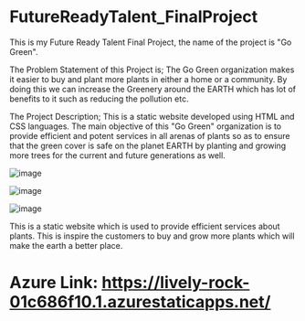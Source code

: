 # FutureReadyTalent_FinalProject
This is my Future Ready Talent Final Project, the name of the project is "Go Green".

The Problem Statement of this Project is;
The Go Green organization makes it easier to buy and plant more plants in either a home or a community. By doing this we can increase the Greenery around the EARTH which has lot of benefits to it such as reducing the pollution etc.

The Project Description;
This is a static website developed using HTML and CSS languages. The main objective of this "Go Green" organization is to provide efficient and potent services in all arenas of plants so as to ensure that the green cover is safe on the planet EARTH by planting and growing more trees for the current and future generations as well.

![image](https://user-images.githubusercontent.com/70201437/190915883-dd2de730-1a28-40b1-9e28-78ef1dacd0f0.png)

![image](https://user-images.githubusercontent.com/70201437/190915912-55a0cbdc-9bfc-47e1-aa9b-2bc1ae1249d5.png)

![image](https://user-images.githubusercontent.com/70201437/190915953-ad7ebb0a-ddf1-49fc-92b7-55ed935ecda4.png)

This is a static website which is used to provide efficient services about plants. This is inspire the customers to buy and grow more plants which will make the earth a better place.

# Azure Link: https://lively-rock-01c686f10.1.azurestaticapps.net/ 
